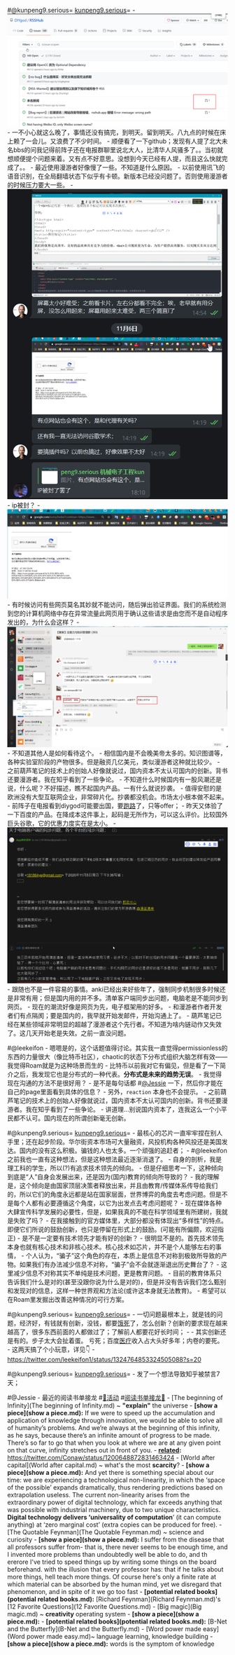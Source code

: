 
#@kunpeng9.serious= [kunpeng9.serious](kunpeng9.serious.md)=
    - ![](../images/KZInq9pZWr.png?)
    - 一不小心就这么晚了，事情还没有搞完，到明天。留到明天。八九点的时候在床上赖了一会儿。又浪费了不少时间。
    - 顺便看了一下github；发现有人提了北大未名bbs的问我记得前阵子还在电报群聊里说北大人，比清华人风骚多了。。当初就想顺便提个问题来着。又有点不好意思。没想到今天已经有人提，而且这么快就完成了。。
    - 最近使用漫游者好像慢了一些。不知道是什么原因。
    - 以前使用讯飞的语音识别，在全局翻墙状态下似乎有卡顿。新版本已经没问题了。否则使用漫游者的时候压力要大一些。
    - ![](../images/9iejACC_mi.png?)
    - ip被封？
    - ![](../images/9wYeH4Ky0L.png?)
    - 有时候访问有些网页莫名其妙就不能访问，随后弹出验证界面。我们的系统检测到您的计算机网络中存在异常流量此网页用于确认这些请求是由您而不是自动程序发出的，为什么会这样？
    - ![](../images/MGI5Py9oIm.png?)
    - 不知道其他人是如何看待这个。
    - 相信国内是不会晚美帝太多的。知识图谱等，各种实验室阶段的产物很多。但是融资几亿美元，类似漫游者这种就比较少。
    - 之前葫芦笔记的技术上的创始人好像就说过，国内资本不太认可国内的创新。背书还要漫游者。我在知乎看到了一些争论。
    - 不知道什么时候国内有一股风潮还是说，什么呢？不好描述，瞧不起国内产品。一有什么就说抄袭。
    - 值得安慰的是欧洲没有大型互联网企业，非常碎片化。抄袭都没机会。市场太小根本做不起来。
    - 前阵子在电报看到diygod可能要出国，要[跑路](跑路.md)了，只等offer；
    - 昨天又体验了一下百度的产品。在降成本这件事上，起码是无所作为，可以这么评价。比较国外巨头谷歌，它的优惠力度实在是太小。
    - ![](../images/ztU-vS598n.png?)
    - 跟随也不是一件容易的事情。anki已经出来好些年了，强制同步机制很多时候还是非常有用；但是国内用的并不多。清单客户端同步出问题，电脑老是不能同步到网页。
    - 现在的潮流好像是网页为先，电子框架用的好多。
    - 和漫游者作者开发者们有点隔阂；要是国内的，我早就开始发邮件，开始沟通上了。
    - 葫芦笔记已经在某些领域非常明显的超越了漫游者这个先行者。不知道为啥内链动作又失效了。这几天开始老是失效。之前一直没问题。

#@leekeifon
    - 嗯嗯是的，这个话题值得讨论。其实我一直觉得permissionless的东西的力量很大（像比特币社区），chaotic的状态下分布式组织大脑怎样有效——我觉得Roam就是为这种场景而生的
        - 比特币以前我对它有偏见，但是看了一下简介之后，我发现它也是分布式的一种代表。**分布式是未来的趋势无误**。
    - 我觉得现在沟通的方法不是很好用？
        - 是不是每句话都 #[@Jessie](@Jessie.md) 一下，然后你才能在自己的page里面看到具体的信息？
        - 另外，`reaction` 本身也不会提示。
    - 之前葫芦笔记的技术上的创始人好像就说过，国内资本不太认可国内的创新。背书还要漫游者。我在知乎看到了一些争论。
        - 讲道理...别说国内资本了，连我这么一个小平民都不认可。国内现在的所谓创新毫无创新。
        
#@kunpeng9.serious= [kunpeng9.serious](kunpeng9.serious.md)=
            - 最核心的芯片一直牢牢捏在别人手里；还在起步阶段。华尔街资本市场可大量融资，风投机构各种风投还是美国发达。国内的没有这么积极。骗钱的人也太多。一个顽强的追赶者；
                -  #@leekeifon 之前我也一直有这种想法，但是这种想法最近逐渐消退了。
                    - 自身的剖析，我是理工科的学生，所以(?)有追求技术领先的倾向。
                        - 但是仔细思考一下，这种倾向到底是“人”自身会发展出来，还是因为(国内)教育的倾向所导致的？
                            - 我的理解是，这个倾向是由国家顶层决策者释放出来，并且由教育/传媒体系传导给我们的，所以它们的角度永远都是站在国家层面，世界博弈的角度去考虑问题。但是不是每个人都有必要遵循这个角度，以它为出发点去考虑问题呢？
                            - 现在媒体各种大肆宣传科学发展的必要性，但是，如果我真的不能在科学领域里有所建树，我就是失败了吗？
                            - 在我接触到的官方媒体里，大部分都没有体现出“多样性”的特点。即便它们所说的鼓励创新，也只是停留在形式上的鼓励。(可能有所偏颇，欢迎指正)
                    - 是不是一定要有技术领先才能有好的创新？
                        - 很明显不是的。首先技术领先本身也就有核心技术和非核心技术。核心技术如芯片，并不是个人能够左右的事情，
                    - 个人认为，“骗子”这个角色的存在，本质上是信息不对称到极致所导致的产物。如果我们有办法减少信息不对称，“骗子”会不会就逐渐退出历史舞台了？
                        - 这里减少信息不对称其实不单纯是技术问题，更是教育问题。
                            - 目前的教育体系只告诉我们什么是对的(甚至没跟你说为什么是对的)，但是并没有告诉我们怎么甄别和发现对的信息，这样一种世界观和方法论(或许这本身就无法教育)。
                            - 希望可以在Roam里发掘出改善这种情况的可行方案。
                
#@kunpeng9.serious= [kunpeng9.serious](kunpeng9.serious.md)=
                    - 一切问题最根本上，就是钱的问题，经济好，有钱就有创新，没钱，都要[饿死](饿死.md)了，怎么创新？创新的要求现在越来越高了，很多东西前面的人都做过了；了解前人都要花好长时间；
                    - 
            - 其实创新还是有的。步子太大会扯着蛋。 亏死；百度[医疗](医疗.md)收入占大头好多年；内卷的要死。
    - 这两天搞了个小玩意，详见👇 
        - https://twitter.com/leekeifon1/status/1324764853324505088?s=20

#@kunpeng9.serious= [kunpeng9.serious](kunpeng9.serious.md)=
    - 发了一个想法导致知乎被禁言7天；

#@Jessie
    - 最近的阅读书单接龙 #[🎃活动](🎃活动.md) #[阅读书单接龙🐲](阅读书单接龙🐲.md)
        - [The beginning of Infinity](The beginning of Infinity.md) ~ **"explain"** the universe
            - **[show a piece](show a piece.md):** If we were to speed up the accumulation and application of knowledge through innovation, we would be able to solve all of humanity’s problems. And we’re always at the beginning of this infinity, as he says, because there’s an infinite amount of progress to be made. There’s so far to go that when you look at where we are at any given point on that curve, infinity stretches out in front of you.
            - **[related](related.md):** https://twitter.com/Conaw/status/1200648872831463424
        - [World after capital](World after capital.md) ~ what's the most **scarcity**?
            - **[show a piece](show a piece.md):** And yet there is something special about our time: we are experiencing a technological non-linearity, in which the ‘space of the possible’ expands dramatically, thus rendering predictions based on extrapolation useless. The current non-linearity arises from the extraordinary power of digital technology, which far exceeds anything that was possible with industrial machinery, due to two unique characteristics. **Digital technology delivers ‘universality of computation**’ (it can compute anything) at ‘zero marginal cost’ (extra copies can be produced for free).
        - [The Quotable Feynman](The Quotable Feynman.md) ~ science and curiosity
            - **[show a piece](show a piece.md):** I suffer from the disease that all professors suffer from- that is, there never seems to be enough time, and I invented more problems than undoubtedly well be able to do, and th ererore I've tried to speed things up by writing some things on the board beforehand. with the illusion that every professor has: that if he talks about more things, hell teach more things. Of course here's only a finite rate at which material can be absorbed by the human mind, yet we disregard that phenomenon, and in spite of it we go too fast
            - **[potential related books](potential related books.md):** [Richard Feynman](Richard Feynman.md)'s [12 Favorite Questions](12 Favorite Questions.md)
        - [Big magic](Big magic.md) ~ **creativity** operating system
            - **[show a piece](show a piece.md):** 
            - **[potential related books](potential related books.md):** [B-Net and the Butterfly](B-Net and the Butterfly.md)
        - [Word power made easy](Word power made easy.md)~ language learning, knowledge building
            - **[show a piece](show a piece.md):** words is the symptom of knowledge 
